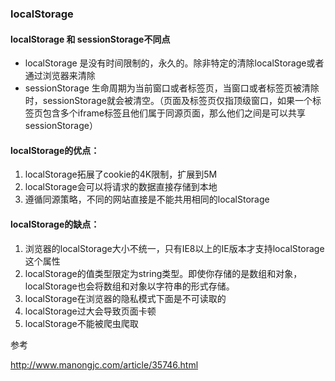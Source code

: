 ### localStorage

#### localStorage 和 sessionStorage不同点

- localStorage 是没有时间限制的，永久的。除非特定的清除localStorage或者通过浏览器来清除
- sessionStorage 生命周期为当前窗口或者标签页，当窗口或者标签页被清除时，sessionStorage就会被清空。（页面及标签页仅指顶级窗口，如果一个标签页包含多个iframe标签且他们属于同源页面，那么他们之间是可以共享sessionStorage）

#### localStorage的优点：

1. localStorage拓展了cookie的4K限制，扩展到5M
2. localStorage会可以将请求的数据直接存储到本地
3. 遵循同源策略，不同的网站直接是不能共用相同的localStorage

#### localStorage的缺点：

1. 浏览器的localStorage大小不统一，只有IE8以上的IE版本才支持localStorage这个属性
2. localStorage的值类型限定为string类型。即使你存储的是数组和对象，localStorage也会将数组和对象以字符串的形式存储。
3. localStorage在浏览器的隐私模式下面是不可读取的
4. localStorage过大会导致页面卡顿
5. localStorage不能被爬虫爬取

参考

http://www.manongjc.com/article/35746.html